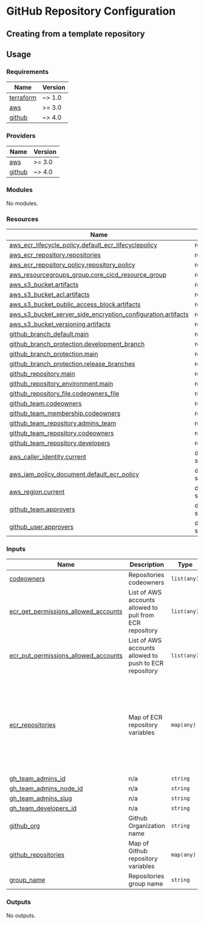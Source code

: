 # GitHub Repository Configuration

## Creating from a template repository

## Usage

<!--- BEGIN_TF_DOCS --->
### Requirements

| Name | Version |
|------|---------|
| <a name="requirement_terraform"></a> [terraform](#requirement\_terraform) | ~> 1.0 |
| <a name="requirement_aws"></a> [aws](#requirement\_aws) | >= 3.0 |
| <a name="requirement_github"></a> [github](#requirement\_github) | ~> 4.0 |

### Providers

| Name | Version |
|------|---------|
| <a name="provider_aws"></a> [aws](#provider\_aws) | >= 3.0 |
| <a name="provider_github"></a> [github](#provider\_github) | ~> 4.0 |

### Modules

No modules.

### Resources

| Name | Type |
|------|------|
| [aws_ecr_lifecycle_policy.default_ecr_lifecyclepolicy](https://registry.terraform.io/providers/hashicorp/aws/latest/docs/resources/ecr_lifecycle_policy) | resource |
| [aws_ecr_repository.repositories](https://registry.terraform.io/providers/hashicorp/aws/latest/docs/resources/ecr_repository) | resource |
| [aws_ecr_repository_policy.repository_policy](https://registry.terraform.io/providers/hashicorp/aws/latest/docs/resources/ecr_repository_policy) | resource |
| [aws_resourcegroups_group.core_cicd_resource_group](https://registry.terraform.io/providers/hashicorp/aws/latest/docs/resources/resourcegroups_group) | resource |
| [aws_s3_bucket.artifacts](https://registry.terraform.io/providers/hashicorp/aws/latest/docs/resources/s3_bucket) | resource |
| [aws_s3_bucket_acl.artifacts](https://registry.terraform.io/providers/hashicorp/aws/latest/docs/resources/s3_bucket_acl) | resource |
| [aws_s3_bucket_public_access_block.artifacts](https://registry.terraform.io/providers/hashicorp/aws/latest/docs/resources/s3_bucket_public_access_block) | resource |
| [aws_s3_bucket_server_side_encryption_configuration.artifacts](https://registry.terraform.io/providers/hashicorp/aws/latest/docs/resources/s3_bucket_server_side_encryption_configuration) | resource |
| [aws_s3_bucket_versioning.artifacts](https://registry.terraform.io/providers/hashicorp/aws/latest/docs/resources/s3_bucket_versioning) | resource |
| [github_branch_default.main](https://registry.terraform.io/providers/integrations/github/latest/docs/resources/branch_default) | resource |
| [github_branch_protection.development_branch](https://registry.terraform.io/providers/integrations/github/latest/docs/resources/branch_protection) | resource |
| [github_branch_protection.main](https://registry.terraform.io/providers/integrations/github/latest/docs/resources/branch_protection) | resource |
| [github_branch_protection.release_branches](https://registry.terraform.io/providers/integrations/github/latest/docs/resources/branch_protection) | resource |
| [github_repository.main](https://registry.terraform.io/providers/integrations/github/latest/docs/resources/repository) | resource |
| [github_repository_environment.main](https://registry.terraform.io/providers/integrations/github/latest/docs/resources/repository_environment) | resource |
| [github_repository_file.codeowners_file](https://registry.terraform.io/providers/integrations/github/latest/docs/resources/repository_file) | resource |
| [github_team.codeowners](https://registry.terraform.io/providers/integrations/github/latest/docs/resources/team) | resource |
| [github_team_membership.codeowners](https://registry.terraform.io/providers/integrations/github/latest/docs/resources/team_membership) | resource |
| [github_team_repository.admins_team](https://registry.terraform.io/providers/integrations/github/latest/docs/resources/team_repository) | resource |
| [github_team_repository.codeowners](https://registry.terraform.io/providers/integrations/github/latest/docs/resources/team_repository) | resource |
| [github_team_repository.developers](https://registry.terraform.io/providers/integrations/github/latest/docs/resources/team_repository) | resource |
| [aws_caller_identity.current](https://registry.terraform.io/providers/hashicorp/aws/latest/docs/data-sources/caller_identity) | data source |
| [aws_iam_policy_document.default_ecr_policy](https://registry.terraform.io/providers/hashicorp/aws/latest/docs/data-sources/iam_policy_document) | data source |
| [aws_region.current](https://registry.terraform.io/providers/hashicorp/aws/latest/docs/data-sources/region) | data source |
| [github_team.approvers](https://registry.terraform.io/providers/integrations/github/latest/docs/data-sources/team) | data source |
| [github_user.approvers](https://registry.terraform.io/providers/integrations/github/latest/docs/data-sources/user) | data source |

### Inputs

| Name | Description | Type | Default | Required |
|------|-------------|------|---------|:--------:|
| <a name="input_codeowners"></a> [codeowners](#input\_codeowners) | Repositories codeowners | `list(any)` | n/a | yes |
| <a name="input_ecr_get_permissions_allowed_accounts"></a> [ecr\_get\_permissions\_allowed\_accounts](#input\_ecr\_get\_permissions\_allowed\_accounts) | List of AWS accounts allowed to pull from ECR repository | `list(any)` | `[]` | no |
| <a name="input_ecr_put_permissions_allowed_accounts"></a> [ecr\_put\_permissions\_allowed\_accounts](#input\_ecr\_put\_permissions\_allowed\_accounts) | List of AWS accounts allowed to push to ECR repository | `list(any)` | `[]` | no |
| <a name="input_ecr_repositories"></a> [ecr\_repositories](#input\_ecr\_repositories) | Map of ECR repository variables | `map(any)` | <pre>{<br>  "ecr-name": {<br>    "encryption_configuration": {<br>      "encryption_type": "AES256",<br>      "kms_key": null<br>    },<br>    "image_scanning_configuration": {<br>      "scan_on_push": true<br>    },<br>    "image_tag_mutability": "IMMUTABLE"<br>  }<br>}</pre> | no |
| <a name="input_gh_team_admins_id"></a> [gh\_team\_admins\_id](#input\_gh\_team\_admins\_id) | n/a | `string` | n/a | yes |
| <a name="input_gh_team_admins_node_id"></a> [gh\_team\_admins\_node\_id](#input\_gh\_team\_admins\_node\_id) | n/a | `string` | n/a | yes |
| <a name="input_gh_team_admins_slug"></a> [gh\_team\_admins\_slug](#input\_gh\_team\_admins\_slug) | n/a | `string` | n/a | yes |
| <a name="input_gh_team_developers_id"></a> [gh\_team\_developers\_id](#input\_gh\_team\_developers\_id) | n/a | `string` | n/a | yes |
| <a name="input_github_org"></a> [github\_org](#input\_github\_org) | Github Organization name | `string` | n/a | yes |
| <a name="input_github_repositories"></a> [github\_repositories](#input\_github\_repositories) | Map of Github repository variables | `map(any)` | n/a | yes |
| <a name="input_group_name"></a> [group\_name](#input\_group\_name) | Repositories group name | `string` | n/a | yes |

### Outputs

No outputs.

<!--- END_TF_DOCS --->
